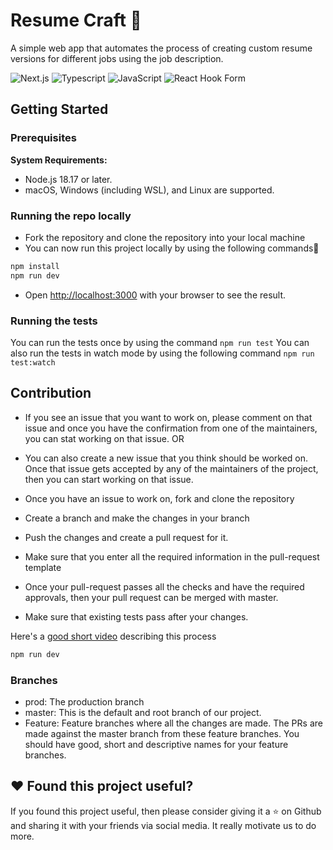 # Resume Craft 📃

A simple web app that automates the process of creating custom resume versions for different jobs using the job description.

![Next.js](https://img.shields.io/badge/-NextJS-05122A?style=flat&logo=next.js) ![Typescript](https://img.shields.io/badge/-TypeScript-05122A?style=flat&logo=typescript) ![JavaScript](https://img.shields.io/badge/-JavaScript-05122A?style=flat&logo=javascript) ![React Hook Form](https://img.shields.io/badge/-React_Hook_Form-05122A?style=flat&logo=reacthookform&logoColor=white)

## Getting Started

### Prerequisites

**System Requirements:**

- Node.js 18.17 or later.
- macOS, Windows (including WSL), and Linux are supported.

### Running the repo locally

- Fork the repository and clone the repository into your local machine
- You can now run this project locally by using the following commands🎉

```bash
npm install
npm run dev
```

- Open [http://localhost:3000](http://localhost:3000) with your browser to see the result.

### Running the tests

You can run the tests once by using the command `npm run test`
You can also run the tests in watch mode by using the following command `npm run test:watch`

## Contribution

- If you see an issue that you want to work on, please comment on that issue and once you have the confirmation from one of the maintainers, you can stat working on that issue.
  OR
- You can also create a new issue that you think should be worked on. Once that issue gets accepted by any of the maintainers of the project, then you can start working on that issue.

- Once you have an issue to work on, fork and clone the repository
- Create a branch and make the changes in your branch
- Push the changes and create a pull request for it.
- Make sure that you enter all the required information in the pull-request template
- Once your pull-request passes all the checks and have the required approvals, then your pull request can be merged with master.
- Make sure that existing tests pass after your changes.

Here's a [good short video](https://www.youtube.com/watch?v=8lGpZkjnkt4) describing this process

```bash
npm run dev

```

### Branches

- prod: The production branch
- master: This is the default and root branch of our project.
- Feature: Feature branches where all the changes are made. The PRs are made against the master branch from these feature branches. You should have good, short and descriptive names for your feature branches.

## ❤️ Found this project useful?

If you found this project useful, then please consider giving it a ⭐ on Github and sharing it with your friends via social media. It really motivate us to do more.
